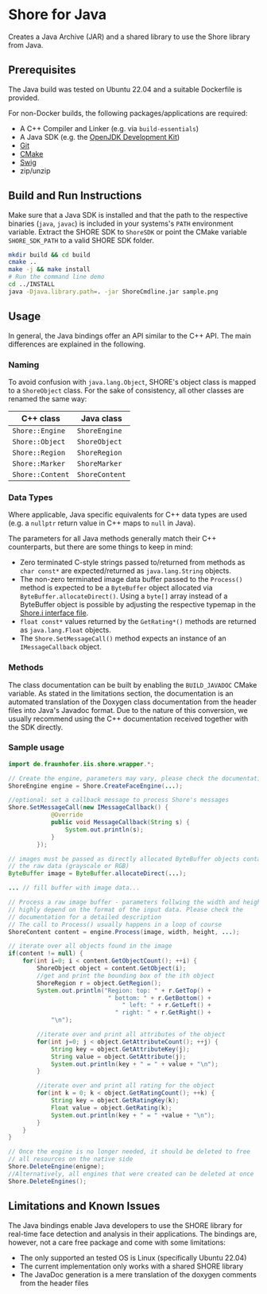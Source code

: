 # Shore for Java
Creates a Java Archive (JAR) and a shared library to use the Shore library from
Java.

## Prerequisites
The Java build was tested on Ubuntu 22.04 and a suitable Dockerfile is
provided.

For non-Docker builds, the following packages/applications are required:
* A C++ Compiler and Linker  (e.g. via `build-essentials`)
* A Java SDK (e.g. the [OpenJDK Development Kit](https://openjdk.java.net/))
* [Git](https://git-scm.com/)
* [CMake](https://cmake.org/)
* [Swig](https://swig.org)
* zip/unzip

## Build and Run Instructions
Make sure that a Java SDK is installed and that the path to the respective
binaries (`java`, `javac`) is included in your systems's `PATH` environment
variable.
Extract the SHORE SDK to `ShoreSDK` or point the CMake variable `SHORE_SDK_PATH`
to a valid SHORE SDK folder.

```bash
mkdir build && cd build
cmake ..
make -j && make install
# Run the command line demo
cd ../INSTALL
java -Djava.library.path=. -jar ShoreCmdline.jar sample.png

```

## Usage
In general, the Java bindings offer an API similar to the C++ API. The main
differences are explained in the following.

### Naming
To avoid confusion with `java.lang.Object`, SHORE's object class is mapped to
a `ShoreObject` class. For the sake of consistency, all other classes are
renamed the same way:

| C++ class          | Java class        |
| ----------         | ----------        |
| `Shore::Engine`    | `ShoreEngine`     |
| `Shore::Object`    | `ShoreObject`     |
| `Shore::Region`    | `ShoreRegion`     |
| `Shore::Marker`    | `ShoreMarker`     |
| `Shore::Content`   | `ShoreContent`    |

### Data Types
 Where applicable, Java specific equivalents for C++ data types are used (e.g. a
 `nullptr` return value in C++ maps to `null` in Java).

The parameters for all Java methods generally match their C++ counterparts, but
there are some things to keep in mind:
* Zero terminated C-style strings passed to/returned from methods as
  `char const*` are expected/returned as `java.lang.String` objects.
* The non-zero terminated image data buffer passed to the `Process()` method
  is expected to be a `ByteBuffer` object allocated via
  `ByteBuffer.allocateDirect()`. Using a `byte[]` array instead of a ByteBuffer
  object is possible by adjusting the respective typemap in the [Shore.i
  interface file](Shore.i#L16).
* `float const*` values returned by the `GetRating*()` methods are returned as
  `java.lang.Float` objects.
* The `Shore.SetMessageCall()` method expects an instance of an
  `IMessageCallback` object.

### Methods
The class documentation can be built by enabling the `BUILD_JAVADOC` CMake
variable. As stated in the limitations section, the documentation is an
automated translation of the Doxygen class documentation from the header files
into Java's Javadoc format. Due to the nature of this conversion, we usually
recommend using the C++ documentation received together with the SDK directly.

### Sample usage

```java
import de.fraunhofer.iis.shore.wrapper.*;

// Create the engine, parameters may vary, please check the documentation
ShoreEngine engine = Shore.CreateFaceEngine(...);

//optional: set a callback message to process Shore's messages
Shore.SetMessageCall(new IMessageCallback() {
            @Override
            public void MessageCallback(String s) {
                System.out.println(s);
            }
        });

// images must be passed as directly allocated ByteBuffer objects containing
// the raw data (grayscale or RGB)
ByteBuffer image = ByteBuffer.allocateDirect(...);

... // fill buffer with image data...

// Process a raw image buffer - parameters follwing the width and height
// highly depend on the format of the input data. Please check the
// documentation for a detailed description
// The call to Process() usually happens in a loop of course
ShoreContent content = engine.Process(image, width, height, ...);

// iterate over all objects found in the image
if(content != null) {
    for(int i=0; i < content.GetObjectCount(); ++i) {
        ShoreObject object = content.GetObject(i);
        //get and print the bounding box of the ith object
        ShoreRegion r = object.GetRegion();
        System.out.println("Region: top: " + r.GetTop() +
                            " bottom: " + r.GetBottom() +
                                " left: " + r.GetLeft() +
                              " right: " + r.GetRight() +
            "\n");

        //iterate over and print all attributes of the object
        for(int j=0; j < object.GetAttributeCount(); ++j) {
            String key = object.GetAttributeKey(j);
            String value = object.GetAttribute(j);
            System.out.println(key + " = " + value + "\n");
        }

        //iterate over and print all rating for the object
        for(int k = 0; k < object.GetRatingCount(); ++k) {
            String key = object.GetRatingKey(k);
            Float value = object.GetRating(k);
            System.out.println(key + " = " +value + "\n");
        }
    }
}

// Once the engine is no longer needed, it should be deleted to free
// all resources on the native side
Shore.DeleteEngine(enigne);
//Alternatively, all engines that were created can be deleted at once
Shore.DeleteEngines();
```

## Limitations and Known Issues
The Java bindings enable Java developers to use the SHORE library for real-time
face detection and analysis in their applications. The bindings are, however,
not a care free package and come with some limitations:

* The only supported an tested OS is Linux (specifically Ubuntu 22.04)
* The current implementation only works with a shared SHORE library
* The JavaDoc generation is a mere translation of the doxygen comments from the
  header files

